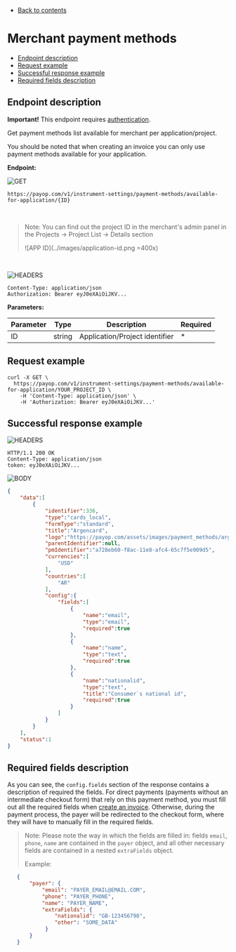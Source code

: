 * [Back to contents](../Readme.md#contents)

# Merchant payment methods

* [Endpoint description](#endpoint-description)
* [Request example](#request-example)
* [Successful response example](#successful-response-example)
* [Required fields description](#required-fields-description)

## Endpoint description

**Important!** This endpoint requires [authentication](../Authentication/bearerAuthentication.md).

Get payment methods list available for merchant per application/project.

You should be noted that when creating an invoice you can only use payment methods available for your application.

**Endpoint:**

![GET](https://img.shields.io/badge/-GET-blue?style=for-the-badge) 
```
https://payop.com/v1/instrument-settings/payment-methods/available-for-application/{ID}
```

<br>

> Note: You can find out the project ID in the merchant's admin panel in the Projects -> Project List -> Details section
> 
> ![APP ID](../images/application-id.png =400x)

<br>

![HEADERS](https://img.shields.io/badge/-HEADERS-yellowgreen?style=for-the-badge)
```shell
Content-Type: application/json
Authorization: Bearer eyJ0eXAiOiJKV...
```
    

**Parameters:**

Parameter   |  Type  |           Description           |  Required |
------------|--------|---------------------------------|-----------|
ID          | string | Application/Project identifier  |     *     |

## Request example

```shell script
curl -X GET \
  https://payop.com/v1/instrument-settings/payment-methods/available-for-application/YOUR_PROJECT_ID \
    -H 'Content-Type: application/json' \
    -H 'Authorization: Bearer eyJ0eXAiOiJKV...'
```

## Successful response example 

![HEADERS](https://img.shields.io/badge/-HEADERS-yellowgreen?style=for-the-badge)
```shell
HTTP/1.1 200 OK
Content-Type: application/json
token: eyJ0eXAiOiJKV...
```

![BODY](https://img.shields.io/badge/-BODY-blueviolet?style=for-the-badge)
```json
{
    "data":[
        {
            "identifier":336,
            "type":"cards_local",
            "formType":"standard",
            "title":"Argencard",
            "logo":"https://payop.com/assets/images/payment_methods/argencard.jpg",
            "parentIdentifier":null,
            "pmIdentifier":"a728eb60-f8ac-11e8-afc4-65c7f5e909d5",
            "currencies":[
                "USD"
            ],
            "countries":[
                "AR"
            ],
            "config":{
                "fields":[
                    {
                        "name":"email",
                        "type":"email",
                        "required":true
                    },
                    {
                        "name":"name",
                        "type":"text",
                        "required":true
                    },
                    {
                        "name":"nationalid",
                        "type":"text",
                        "title":"Consumer`s national id",
                        "required":true
                    }
                ]
            }
        }
    ],
    "status":1
}
```

## Required fields description

As you can see, the `config.fields` section of the response contains a description of required the fields.
For direct payments (payments without an intermediate checkout form) that rely on this payment method, you must fill out all the required fields when [create an invoice](createInvoice.md).
Otherwise, during the payment process, the payer will be redirected to the checkout form, where they will have to manually fill in the required fields.

> Note: Please note the way in which the fields are filled in: fields `email`, `phone`, `name` are contained in the `payer` object, and all other necessary fields are contained in a nested `extraFields` object.
> 
> Example:
```json
   {
       "payer": {
           "email": "PAYER_EMAIL@EMAIL.COM",
           "phone": "PAYER_PHONE",
           "name": "PAYER_NAME",
           "extraFields": {
               "nationalid": "GB-123456798",
               "other": "SOME_DATA"
            }
       }
   }
```
 
